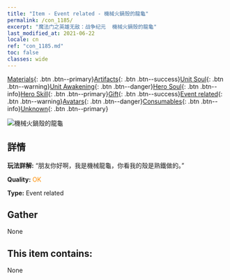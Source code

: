 ```yaml
---
title: "Item - Event related - 機械火鍋殼的龍龜"
permalink: /con_1185/
excerpt: "魔法门之英雄无敌：战争纪元  機械火鍋殼的龍龜"
last_modified_at: 2021-06-22
locale: cn
ref: "con_1185.md"
toc: false
classes: wide
---
```

 [Materials](/ItemsCN/){: .btn .btn--primary}[Artifacts](/ItemsCN/Artifacts/){: .btn .btn--success}[Unit Soul](/ItemsCN/UnitSoul/){: .btn .btn--warning}[Unit Awakening](/ItemsCN/UnitAwakening/){: .btn .btn--danger}[Hero Soul](/ItemsCN/HeroSoul/){: .btn .btn--info}[Hero Skill](/ItemsCN/HeroSkill/){: .btn .btn--primary}[Gift](/ItemsCN/Gift/){: .btn .btn--success}[Event related](/ItemsCN/Events/){: .btn .btn--warning}[Avatars](/ItemsCN/Avatars/){: .btn .btn--danger}[Consumables](/ItemsCN/Consumables/){: .btn .btn--info}[Unknown](/ItemsCN/Unknown/){: .btn .btn--primary}

 ![機械火鍋殼的龍龜](/images/t/i_81512231.png)

## 詳情
 **玩法詳解:** “朋友你好啊，我是機械龍龜，你看我的殼是熟鐵做的。”

 **Quality:** <span style="color: #FF8C00">OK</span>

 **Type:** Event related

## Gather

  None

## This item contains:

  None

